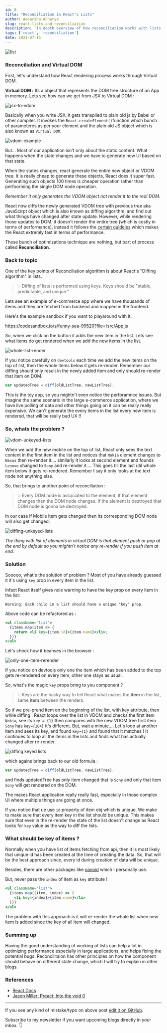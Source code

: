 ```yaml
---
id: 8
title: "Reconciliation in React's Lists"
author: Aadarsha Acharya
slug: react-lists-and-reconciliation
description: 'In depth overview of how reconciliation works with lists in React and how can we use key attribute to prevent unnecessary re-render.'
tags: ['react', 'reconciliation']
date: 2021-07-15
---
```


<img src="lists.jpeg" alt="list"/>

### Reconciliation and Virtual DOM

First, let's understand how React rendering process works through Virtual DOM.

**Virtual DOM :** Its a object that represents the DOM tree structure of an App in memory. Lets see how can we get from JSX to Virtual DOM :

<img src="jsx-to-vdom.png" alt="jsx-to-vdom"/>

Basically when you write JSX, it gets transpiled to plain old js by Babel or other compiler. It invokes the `React.createElement()`function which bunch of parameteres as per your element and the plain old JS object which is also known as `Virtual DOM`.

<img src="vdom-example.png" alt="vdom-example" caption="vdom"/>

But...
Most of our application isn't only about the static content. What happens when the state changes and we have to generate new UI based on that state.

When the states changes, react generate the entire new object or VDOM tree. It is really cheap to generate these objects, React does it super fast. Generating such objects 100 times is cheaper operation rather than perfoorming the single DOM node operation.

_Remember it only generates the VDOM object not render it to the real DOM._

React now diffs the newly generated VDOM tree with previous tree aka JavaScirpt object which is also known as diffing algorithm, and find out what things have changed after state update. However, while rendering those updates to DOM, it doesn't render the entire tree (which is costly in terms of performance), instead it follows the [certain guideles](https://reactjs.org/docs/reconciliation.html#motivation) which makes the React extremly fast in terms of performance.

These bunch of optimizations technique are nothing, but part of process called **Reconciliation**.

### Back to topic

One of the key points of Reconciliation algorithm is about React's "Diffing algorithm" in lists.

> 💡 Diffing of lists is performed using keys. Keys should be "stable, predictable, and unique."

Lets see an example of e-commerce app where we have thousands of items and they are fetched from backend and mapped in the frontend.

Here's the example sandbox if you want to playaround with it.

https://codesandbox.io/s/funny-sea-99520?file=/src/App.js

So, when we click on the button it adds the new item in the list. Lets see what items do get rendered when we add the new items in the list.

<img src="whole-list-render.gif" alt="whole-list-render"  width="auto" height="auto"/>

If you notice carefully on `devtools` each time we add the new items on the top of list, then the whole items below it gets re-render.
Remember our diffing should only result in the newly added item and only should re-render that item on DOM.

```js
var updatedTree = diff(oldListTree, newListTree);
```

This is the toy app, so you mightn't even notice the perforamnce issues. But
imagine the same scenario in the large e-commerce application, where we have live polling of data and other things going on it can be really really expensive. We can't generate the every items in the list every new item is rendered, that will be really bad UX !!

### So, whats the problem ?

<img src="vdom-unkeyed-lists.png" alt="vdom-unkeyed-lists" />

When we add the new mobile on the top of list, React only sees the text content in the first item in the list and notices that `Nokia` element changes to `Nexus` then re-render it.... similarly it looks at second element and founds `Lenovo` changed to `Sony` and re-render it....
This goes till the last util whole item below it gets re-rendered. Remember I say it only looks at the text node not anything else.

So, that brings to another point of reconciliation :

> 💡 Every DOM node is associated to the element, If that element changes then the DOM node
> changes. If the element is destroyed that DOM node is gonna be destroyed.

In our case if Mobile item gets changed then its corresponding DOM node will also get changed.

<img src="diffing-unkeyed-lists.png" alt="diffing-unkeyed-lists"/>

_The thing with list of elements in virtual DOM is that element push or pop at the end by default so you mightn't notice any re-render if you push item at end._

### Solution

Sooooo, what's the solution of problem ? Most of you have already guessed it it's using `key`
prop in every item in the list.

Infact React itself gives ncie warning to have the key prop on every item in the list:

```
Warning: Each child in a list should have a unique "key" prop.
```

Above code can be refactored as :

```jsx
<ul className="list">
  {items.map(item => {
    return <li key={item.id}>{item.name}</li>;
  })}
</ul>
```

Let's check how it beahves in the browser :

<img src="only-one-item-rerender.gif" alt="only-one-item-rerender" />

If you notice on devtools only one the item which has been added to the top gets re-rendered on every item, other one stays as usual.

So, what's the magic `key` props bring to you component ?

> 💡 Keys are the hacky way to tell React what makes the **item** in the list, same **item** between the renders.

So if we pre-prend item on the beginning of the list, with key attribute, then while diffing : React loops over the list in VDOM and checks the first item `Nokia`, see its `key = {1}` then compares with the new VDOM tree first item `Sony` has `key={104}` it's different. But, wait a minute.... Let's loop at another item and sees its key, and found `key={1}` and found that it matches ! It continues to loop all the items in the lists and finds what has actually changed after re-render.

<img src="diffing-keyed-lists.png" alt="diffing keyed lists" />

which agains brings back to our old formula :

```js
var updatedTree = diff(oldListTree, newListTree);
```

and finds updatedTree has only item changed that is `Sony` and only that item `Sony` will get rendered on the DOM.

The makes React application really really fast, especially in those complex UI where multiple things are going at once.

If you notice that ue use `id` property of item obj which is unique. We make to make sure that every item key in the list should be unique. This makes sure that even in the re-render the state of the list doesn't change as React looks for `key` value as the way to diff the lists.

### What should be key of items ?

Normally when you have list of items fetching from api, then it is most likely that unique id has been created at the time of creating the data. So, that will be the best approach since, every id during creation of data will be unique.

Besides, there are other packages like [nanoid](https://www.npmjs.com/package/nanoid) which I personally use.

But, never pass the `index` of item as `key` attribute !

```jsx
<ul className="list">
  {items.map((item, index) => (
    <li key={index}>{item.name}</li>
  ))}
</ul>
```

The problem with this approach is it will re-render the whole list when new item is added since the key of all item will changed.

### Summing up

Having the good understanding of working of lists can help a lot in optimizing performance especially in large applications, and helps fixing the potential bugs. Reconcilitaion has other principles on how the component should behave on different state change, which I will try to explain in other blogs.

### References

- [React Docs](https://reactjs.org/docs/reconciliation.html)
- [Jason Miller: Preact: Into the void 0](https://www.youtube.com/watch?v=LY6y3HbDVmg)

<hr />

If you see any kind of mistake/typo on above post [edit it on GitHub](https://github.com/adarshaacharya/adarshaacharya.com.np/edit/master/content/posts/08-react-lists-and-reconciliation/index.md).

Subscribe to my newsletter if you want upcoming blogs directly in your inbox. 👇
